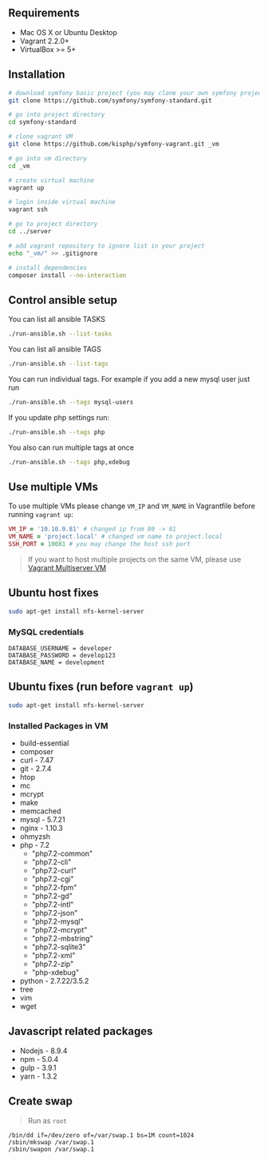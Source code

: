 ## Requirements

- Mac OS X or Ubuntu Desktop
- Vagrant 2.2.0+
- VirtualBox >= 5+

## Installation

```bash
# download symfony basic project (you may clone your own symfony project)
git clone https://github.com/symfony/symfony-standard.git

# go into project directory
cd symfony-standard

# clone vagrant VM
git clone https://github.com/kisphp/symfony-vagrant.git _vm

# go into vm directory
cd _vm

# create virtual machine
vagrant up

# login inside virtual machine
vagrant ssh

# go to project directory
cd ../server

# add vagrant repository to ignore list in your project
echo "_vm/" >> .gitignore 

# install dependencies
composer install --no-interaction

```

## Control ansible setup

You can list all ansible TASKS
```bash
./run-ansible.sh --list-tasks
```

You can list all ansible TAGS
```bash
./run-ansible.sh --list-tags
```

You can run individual tags. For example if you add a new mysql user just run
```bash
./run-ansible.sh --tags mysql-users
```

If you update php settings run:
```bash
./run-ansible.sh --tags php
```

You also can run multiple tags at once
```bash
./run-ansible.sh --tags php,xdebug
```


## Use multiple VMs

To use multiple VMs please change `VM_IP` and `VM_NAME` in Vagrantfile before running `vagrant up`:

```ruby
VM_IP = '10.10.0.81' # changed ip from 80 -> 81
VM_NAME = 'project.local' # changed vm name to project.local
SSH_PORT = 10081 # you may change the host ssh port
```

> If you want to host multiple projects on the same VM, please use [Vagrant Multiserver VM](https://github.com/kisphp/vagrant-multiserver)

## Ubuntu host fixes 
```bash
sudo apt-get install nfs-kernel-server
```

### MySQL credentials

```
DATABASE_USERNAME = developer
DATABASE_PASSWORD = develop123
DATABASE_NAME = development
```

## Ubuntu fixes (run before `vagrant up`)
```bash
sudo apt-get install nfs-kernel-server
```

### Installed Packages in VM

- build-essential
- composer
- curl - 7.47
- git - 2.7.4
- htop
- mc
- mcrypt
- make
- memcached
- mysql - 5.7.21
- nginx - 1.10.3
- ohmyzsh
- php - 7.2
  - "php7.2-common"
  - "php7.2-cli"
  - "php7.2-curl"
  - "php7.2-cgi"
  - "php7.2-fpm"
  - "php7.2-gd"
  - "php7.2-intl"
  - "php7.2-json"
  - "php7.2-mysql"
  - "php7.2-mcrypt"
  - "php7.2-mbstring"
  - "php7.2-sqlite3"
  - "php7.2-xml"
  - "php7.2-zip"
  - "php-xdebug"
- python - 2.7.22/3.5.2
- tree
- vim
- wget

## Javascript related packages

- Nodejs - 8.9.4
- npm - 5.0.4
- gulp - 3.9.1
- yarn - 1.3.2


## Create swap

> Run as `root`
```
/bin/dd if=/dev/zero of=/var/swap.1 bs=1M count=1024
/sbin/mkswap /var/swap.1
/sbin/swapon /var/swap.1
```
